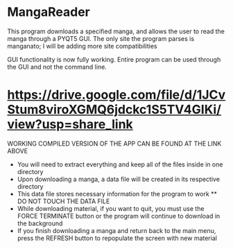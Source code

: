 # MangaReader
This program downloads a specified manga, and allows the user to read the manga through a PYQT5 GUI.
The only site the program parses is manganato; I will be adding more site compatibilities

GUI functionality is now fully working. Entire program can be used through the GUI and not the command line.


https://drive.google.com/file/d/1JCvStum8viroXGMQ6jdckc1S5TV4GIKi/view?usp=share_link
=============================================================================================
WORKING COMPILED VERSION OF THE APP CAN BE FOUND AT THE LINK ABOVE

* You will need to extract everything and keep all of the files inside in one directory
* Upon downloading a manga, a data file will be created in its respective directory
* This data file stores necessary information for the program to work
** DO NOT TOUCH THE DATA FILE
* While downloading material, if you want to quit, you must use the FORCE TERMINATE button or the program will continue to download in the background
* If you finish downloading a manga and return back to the main menu, press the REFRESH button to repopulate the screen with new material

